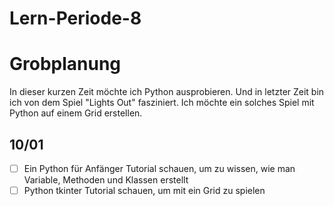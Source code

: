 # Lern-Periode-8

# Grobplanung

In dieser kurzen Zeit möchte ich Python ausprobieren. Und in letzter Zeit bin ich von dem Spiel "Lights Out" fasziniert. Ich möchte ein solches Spiel mit Python auf einem Grid erstellen. 

## 10/01

- [ ] Ein Python für Anfänger Tutorial schauen, um zu wissen, wie man Variable, Methoden und Klassen erstellt
- [ ] Python tkinter Tutorial schauen, um mit ein Grid zu spielen
